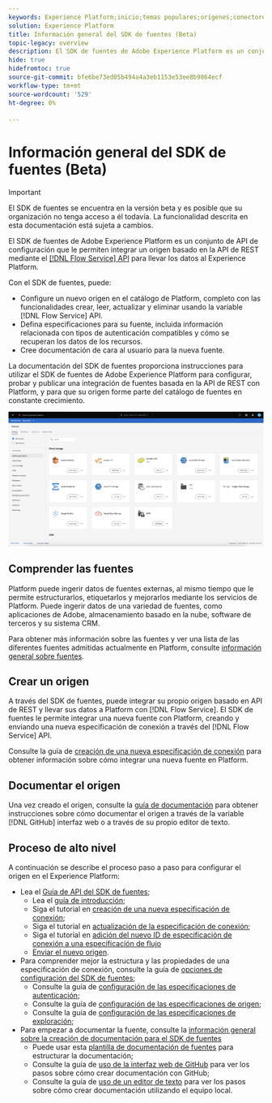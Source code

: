 ```yaml
---
keywords: Experience Platform;inicio;temas populares;orígenes;conectores;conectores de origen;sdk de fuentes;sdk;SDK
solution: Experience Platform
title: Información general del SDK de fuentes (Beta)
topic-legacy: overview
description: El SDK de fuentes de Adobe Experience Platform es un conjunto de API de configuración que le permiten integrar un origen basado en la API de REST mediante la API de servicio de flujo para llevar los datos al Experience Platform.
hide: true
hidefromtoc: true
source-git-commit: bfe6be73ed05b494a4a3eb1153e53ee8b9864ecf
workflow-type: tm+mt
source-wordcount: '529'
ht-degree: 0%

---
```


# Información general del SDK de fuentes (Beta)

>[!IMPORTANT]
>
>El SDK de fuentes se encuentra en la versión beta y es posible que su organización no tenga acceso a él todavía. La funcionalidad descrita en esta documentación está sujeta a cambios.

El SDK de fuentes de Adobe Experience Platform es un conjunto de API de configuración que le permiten integrar un origen basado en la API de REST mediante el [[!DNL Flow Service] API](https://www.adobe.io/experience-platform-apis/references/flow-service/) para llevar los datos al Experience Platform.

Con el SDK de fuentes, puede:

* Configure un nuevo origen en el catálogo de Platform, completo con las funcionalidades crear, leer, actualizar y eliminar usando la variable [!DNL Flow Service] API.
* Defina especificaciones para su fuente, incluida información relacionada con tipos de autenticación compatibles y cómo se recuperan los datos de los recursos.
* Cree documentación de cara al usuario para la nueva fuente.

La documentación del SDK de fuentes proporciona instrucciones para utilizar el SDK de fuentes de Adobe Experience Platform para configurar, probar y publicar una integración de fuentes basada en la API de REST con Platform, y para que su origen forme parte del catálogo de fuentes en constante crecimiento.

![catálogo](./assets/catalog.png)

## Comprender las fuentes

Platform puede ingerir datos de fuentes externas, al mismo tiempo que le permite estructurarlos, etiquetarlos y mejorarlos mediante los servicios de Platform. Puede ingerir datos de una variedad de fuentes, como aplicaciones de Adobe, almacenamiento basado en la nube, software de terceros y su sistema CRM.

Para obtener más información sobre las fuentes y ver una lista de las diferentes fuentes admitidas actualmente en Platform, consulte [información general sobre fuentes](../home.md).

## Crear un origen

A través del SDK de fuentes, puede integrar su propio origen basado en API de REST y llevar sus datos a Platform con [!DNL Flow Service]. El SDK de fuentes le permite integrar una nueva fuente con Platform, creando y enviando una nueva especificación de conexión a través del [!DNL Flow Service] API.

Consulte la guía de [creación de una nueva especificación de conexión](./api/overview.md) para obtener información sobre cómo integrar una nueva fuente en Platform.

## Documentar el origen

Una vez creado el origen, consulte la [guía de documentación](./documentation/overview.md) para obtener instrucciones sobre cómo documentar el origen a través de la variable [!DNL GitHub] interfaz web o a través de su propio editor de texto.

## Proceso de alto nivel

A continuación se describe el proceso paso a paso para configurar el origen en el Experience Platform:

* Lea el [Guía de API del SDK de fuentes](./api/overview.md);
   * Lea el [guía de introducción](./api/getting-started.md);
   * Siga el tutorial en [creación de una nueva especificación de conexión](./api/create.md);
   * Siga el tutorial en [actualización de la especificación de conexión](./api/update-connection-specs.md);
   * Siga el tutorial en [adición del nuevo ID de especificación de conexión a una especificación de flujo](./api/update-flow-specs.md)
   * [Enviar el nuevo origen](./api/submit.md).
* Para comprender mejor la estructura y las propiedades de una especificación de conexión, consulte la guía de [opciones de configuración del SDK de fuentes](./config/config.md);
   * Consulte la guía de [configuración de las especificaciones de autenticación](./config/authspec.md);
   * Consulte la guía de [configuración de las especificaciones de origen](./config/sourcespec.md);
   * Consulte la guía de [configuración de las especificaciones de exploración](./config/explorespec.md);
* Para empezar a documentar la fuente, consulte la [información general sobre la creación de documentación para el SDK de fuentes](./documentation/overview.md)
   * Puede usar esta [plantilla de documentación de fuentes](./documentation/template.md) para estructurar la documentación;
   * Consulte la guía de [uso de la interfaz web de GitHub](./documentation/github.md) para ver los pasos sobre cómo crear documentación con GitHub;
   * Consulte la guía de [uso de un editor de texto](./documentation/text-editor.md) para ver los pasos sobre cómo crear documentación utilizando el equipo local.

